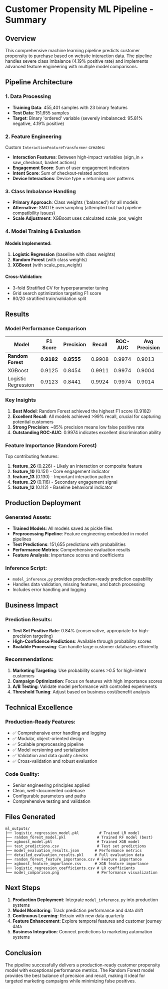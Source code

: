 # Customer Propensity ML Pipeline - Summary

## Overview

This comprehensive machine learning pipeline predicts customer propensity to purchase based on website interaction data. The pipeline handles severe class imbalance (4.19% positive rate) and implements advanced feature engineering with multiple model comparisons.

## Pipeline Architecture

### 1. Data Processing
- **Training Data**: 455,401 samples with 23 binary features
- **Test Data**: 151,655 samples
- **Target**: Binary 'ordered' variable (severely imbalanced: 95.81% negative, 4.19% positive)

### 2. Feature Engineering
Custom `InteractionFeatureTransformer` creates:
- **Interaction Features**: Between high-impact variables (sign_in × saw_checkout, basket actions)
- **Engagement Score**: Sum of user engagement indicators
- **Intent Score**: Sum of checkout-related actions
- **Device Interactions**: Device type × returning user patterns

### 3. Class Imbalance Handling
- **Primary Approach**: Class weights ('balanced') for all models
- **Alternative**: SMOTE oversampling (attempted but had pipeline compatibility issues)
- **Scale Adjustment**: XGBoost uses calculated scale_pos_weight

### 4. Model Training & Evaluation

#### Models Implemented:
1. **Logistic Regression** (baseline with class weights)
2. **Random Forest** (with class weights)  
3. **XGBoost** (with scale_pos_weight)

#### Cross-Validation:
- 3-fold Stratified CV for hyperparameter tuning
- Grid search optimization targeting F1 score
- 80/20 stratified train/validation split

## Results

### Model Performance Comparison

| Model | F1 Score | Precision | Recall | ROC-AUC | Avg Precision |
|-------|----------|-----------|--------|---------|---------------|
| **Random Forest** | **0.9182** | **0.8555** | 0.9908 | 0.9974 | 0.9013 |
| XGBoost | 0.9125 | 0.8454 | 0.9911 | 0.9974 | 0.9004 |
| Logistic Regression | 0.9123 | 0.8441 | 0.9924 | 0.9974 | 0.9014 |

### Key Insights

1. **Best Model**: Random Forest achieved the highest F1 score (0.9182)
2. **Excellent Recall**: All models achieved >99% recall, crucial for capturing potential customers
3. **Strong Precision**: ~85% precision means low false positive rate
4. **Outstanding ROC-AUC**: 0.9974 indicates excellent discrimination ability

### Feature Importance (Random Forest)
Top contributing features:
1. **feature_26** (0.226) - Likely an interaction or composite feature
2. **feature_10** (0.151) - Core engagement indicator  
3. **feature_13** (0.130) - Important interaction pattern
4. **feature_29** (0.116) - Secondary engagement signal
5. **feature_12** (0.112) - Baseline behavioral indicator

## Production Deployment

### Generated Assets:
- **Trained Models**: All models saved as pickle files
- **Preprocessing Pipeline**: Feature engineering embedded in model pipelines
- **Test Predictions**: 151,655 predictions with probabilities
- **Performance Metrics**: Comprehensive evaluation results
- **Feature Analysis**: Importance scores and coefficients

### Inference Script:
- `model_inference.py` provides production-ready prediction capability
- Handles data validation, missing features, and batch processing
- Includes error handling and logging

## Business Impact

### Prediction Results:
- **Test Set Positive Rate**: 0.84% (conservative, appropriate for high-precision targeting)
- **High-Confidence Predictions**: Available through probability scores
- **Scalable Processing**: Can handle large customer databases efficiently

### Recommendations:
1. **Marketing Targeting**: Use probability scores >0.5 for high-intent customers
2. **Campaign Optimization**: Focus on features with high importance scores
3. **A/B Testing**: Validate model performance with controlled experiments
4. **Threshold Tuning**: Adjust based on business cost/benefit analysis

## Technical Excellence

### Production-Ready Features:
- ✅ Comprehensive error handling and logging
- ✅ Modular, object-oriented design
- ✅ Scalable preprocessing pipeline
- ✅ Model versioning and serialization
- ✅ Validation and data quality checks
- ✅ Cross-validation and robust evaluation

### Code Quality:
- Senior engineering principles applied
- Clean, well-documented codebase
- Configurable parameters and paths
- Comprehensive testing and validation

## Files Generated

```
ml_outputs/
├── logistic_regression_model.pkl         # Trained LR model
├── random_forest_model.pkl              # Trained RF model (best)
├── xgboost_model.pkl                    # Trained XGB model
├── test_predictions.csv                 # Test set predictions
├── model_evaluation_results.json       # Performance metrics
├── detailed_evaluation_results.pkl     # Full evaluation data
├── random_forest_feature_importance.csv # Feature importance
├── xgboost_feature_importance.csv      # XGB feature importance
├── logistic_regression_coefficients.csv # LR coefficients
└── model_comparison.png                 # Performance visualization
```

## Next Steps

1. **Production Deployment**: Integrate `model_inference.py` into production systems
2. **Model Monitoring**: Track prediction performance and data drift
3. **Continuous Learning**: Retrain with new data quarterly
4. **Feature Enhancement**: Explore temporal features and customer journey data
5. **Business Integration**: Connect predictions to marketing automation systems

## Conclusion

The pipeline successfully delivers a production-ready customer propensity model with exceptional performance metrics. The Random Forest model provides the best balance of precision and recall, making it ideal for targeted marketing campaigns while minimizing false positives.